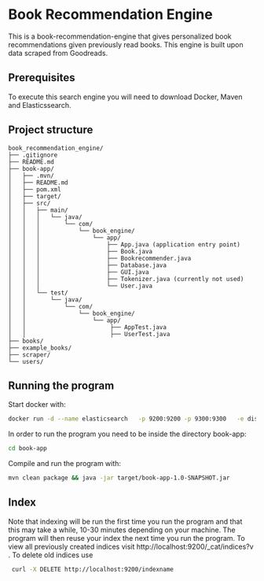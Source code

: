 # Book Recommendation Engine

This is a book-recommendation-engine that gives personalized book recommendations given previously read books. This engine is built upon data scraped from Goodreads.

## Prerequisites
To execute this search engine you will need to download Docker, Maven and Elasticssearch. 

## Project structure
```
book_recommendation_engine/
├── .gitignore
├── README.md
├── book-app/
│   ├── .mvn/
│   ├── README.md
│   ├── pom.xml
│   ├── target/
│   ├── src/
│   │   ├── main/
│   │   │   └── java/
│   │   │       └── com/
│   │   │           └── book_engine/
│   │   │               └── app/
│   │   │                   ├── App.java (application entry point)
│   │   │                   ├── Book.java
│   │   │                   ├── Bookrecommender.java
│   │   │                   ├── Database.java
│   │   │                   ├── GUI.java
│   │   │                   ├── Tokenizer.java (currently not used)
│   │   │                   └── User.java
│   │   └── test/
│   │       └── java/
│   │           └── com/
│   │               └── book_engine/
│   │                   └── app/
│   │                        ├── AppTest.java
│   │                        ├── UserTest.java
├── books/
├── example_books/
├── scraper/
└── users/
```


## Running the program
Start docker with: 

```sh
docker run -d --name elasticsearch   -p 9200:9200 -p 9300:9300   -e discovery.type=single-node   -e "xpack.security.enabled=false"   -e "xpack.security.http.ssl.enabled=false"   docker.elastic.co/elasticsearch/elasticsearch:8.11.2

```

In order to run the program you need to be inside the directory book-app:
```sh
cd book-app
```

Compile and run the program with:
```sh
mvn clean package && java -jar target/book-app-1.0-SNAPSHOT.jar
```

## Index
Note that indexing will be run the first time you run the program and that this may take a while, 10-30 minutes depending on your machine. The program will then reuse your index the next time you run the program. To view all previously created indices visit http://localhost:9200/_cat/indices?v . To delete old indices use
```sh
 curl -X DELETE http://localhost:9200/indexname 
 ```